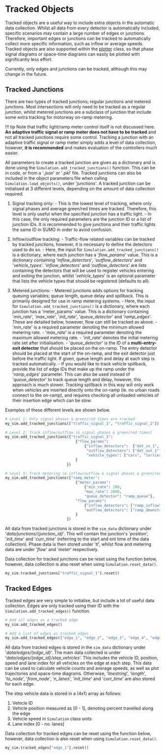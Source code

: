 # Tracked Objects

Tracked objects are a useful way to include extra objects in the automatic data collection. Whilst all data from every detector is automatically included, specific scenarios may contain a large number of edges or junctions. Therefore, important edges or junctions can be tracked to automatically collect more specific information, such as inflow or average speeds. Tracked objects are also supported within the [plotter](8_plotting.md) class, so that phase signal diagrams or space-time diagrams can easily be plotted with significantly less effort.

Currently, only edges and junctions can be tracked, although this may change in the future.

## Tracked Junctions

There are two types of tracked junctions; regular junctions and metered junctions. Most intersections will only need to be tracked as a regular junction, whilst metered junctions are a subclass of junction that include some extra tracking for motorway on-ramp metering.

!!! tip
    Note that traffic light/ramp meter control itself is not discussed here. <b>An adaptive traffic signal or ramp meter does not have to be tracked</b> and not all tracked junctions require some control. Tracking a junction with an adaptive traffic signal or ramp meter simply adds a level of data collection, however, <b>it is recommended</b> and makes evaluation of the controllers much easier.

All parameters to create a tracked junction are given as a dictionary and is done using the `Simulation.add_tracked_junctions()` function. This can be in code, or from a '<i>.json</i>' or '<i>.pkl</i>' file. Tracked junctions can also be included in the object parameters file when calling `Simulation.load_objects()`, under '<i>junctions</i>'. A tracked junction can be initialised at 3 different levels, depending on the amount of data collection required.

  1. Signal tracking only:
    - This is the lowest level of tracking, where only signal phases and average green/red times are tracked. Therefore, this level is only useful when the specified junction has a traffic light.
    - In this case, the only required parameters are the junction ID or a list of junction IDs. It is recommended to give junctions and their traffic lights the same ID in SUMO in order to avoid confusion.

  2. Inflow/outflow tracking:
    - Traffic-flow related variables can be tracked by tracked junctions, however, it is necessary to define the detectors used to do so.
    - Here, the input for `Simulation.add_tracked_junctions()` is a dictionary, where each junction has a '<i>flow_params</i>' value. This is a dictionary containing '<i>inflow_detectors</i>', '<i>outflow_detectors</i>' and '<i>vehicle_types</i>'. '<i>inflow_detectors</i>' and '<i>outflow_detectors</i>' are lists containing the detectors that will be used to register vehicles entering and exiting the junction, whilst '<i>vehicle_types</i>' is an optional parameter that lists the vehicle types that should be registered (defaults to all).

  3. Metered junctions:
    - Metered junctions adds options for tracking queuing variables; queue length, queue delay and spillback. This is primarily designed for use in ramp metering systems.
    - Here, the input for `Simulation.add_tracked_junctions()` is a dictionary, where each junction has a 'meter_params' value. This is a dictionary containing '<i>min_rate</i>', '<i>max_rate</i>', '<i>init_rate</i>', '<i>queue_detector</i>' and '<i>ramp_edges</i>'. These are detailed below, however, flow can still be tracked as above.
    - '<i>min_rate</i>' is a required parameter denoting the minimum allowed metering rate.
    - '<i>max_rate</i>' is a required parameter denoting the maximum allowed metering rate.
    - '<i>init_rate</i>' denotes the initial metering rate set after initialisation.
    - '<i>queue_detector</i>' is the ID of a <b>multi-entry-exit detector</b> that should be placed on the on-ramp. The entry detector should be placed at the start of the on-ramp, and the exit detector just before the traffic light. If given, queue length and delay at each step is tracked automatically.
    - If you would like to track vehicle spillback, provide the list of edge IDs that make up the ramp under the '<i>ramp_edges</i>' parameter. This can also be used instead of '<i>queue_detector</i>' to track queue length and delay, however, this approach is much slower. Tracking spillback in this way will only work when vehicles are inserted directly onto the on-ramp (ie. no urban roads connect to the on-ramp), and requires checking all unloaded vehicles of their insertion edge which can be slow.

Examples of these different levels are shown below.

```python
# Level 1: Only signal phases & green/red times are tracked
my_sim.add_tracked_junctions(["traffic_signal_1", "traffic_signal_2"])

# Level 2: Track inflow/outflow (& signal phases & green/red times)
my_sim.add_tracked_junctions({"traffic_signal_3":
                                {"flow_params":
                                    {"inflow_detectors":  ["det_in_1", "det_in_2"],
                                     "outflow_detectors": ["det_out_1", "det_out_2"],
                                     "vehicle_types": ["cars", "lorries", "motorcycles", "vans"]}
                                }
                            })

# Level 3: Track metering (& inflow/outflow & signal phases & green/red times)
my_sim.add_tracked_junctions({"ramp_meter":
                                {"meter_params":
                                    {"min_rate": 200,
                                    "max_rate": 2000,
                                    "queue_detector": "ramp_queue"},
                                "flow_params":
                                    {"inflow_detectors": ["ramp_inflow", "ramp_upstream"],
                                    "outflow_detectors": ["ramp_downstream"]}
                                }
                            })
```

All data from tracked junctions is stored in the `sim_data` dictionary under '<i>data/junctions/{junction_id}</i>'. This will contain the junction's '<i>position</i>', '<i>init_time</i>' and '<i>curr_time</i>' (referring to the start and ent time of the data collection). Phase data is then stored under '<i>tl</i>', whilst flow and metering data are under '<i>flow</i>' and '<i>meter</i>' respectively.

Data collection for tracked junctions can be reset using the function below, however, data collection is also reset when using `Simulation.reset_data()`.

```python
my_sim.tracked_junctions["traffic_signal_1"].reset()
```

## Tracked Edges

Tracked edges are very simple to initialise, but include a lot of useful data collection. Edges are only tracked using their ID with the `Simulation.add_tracked_edges()` function.

```python
# Add all edges as a tracked edge
my_sim.add_tracked_edges()

# Add a list of edges as tracked edges
my_sim.add_tracked_edges(["edge_1", "edge_2", "edge_3", "edge_4", "edge_5"])
```

All data from tracked edges is stored in the `sim_data` dictionary under '<i>data/edges/{edge_id}</i>'. The main data collected is under '<i>data/edges/{edge_id}/step_vehicles</i>'. This includes the vehicle ID, position, speed and lane index for all vehicles on the edge at each step. This data can be used to calculate vehicle counts and average speeds, as well as plot trajectories and space-time diagrams. Otherwise, '<i>linestring</i>', '<i>length</i>', '<i>to_node</i>', '<i>from_node</i>', '<i>n_lanes</i>', '<i>init_time</i>' and '<i>curr_time</i>' are also stored for each edge.

The step vehicle data is stored in a (4x1) array as follows:

  1. Vehicle ID
  2. Vehicle position measured as [0 - 1], denoting percent travelled along the edge
  3. Vehicle speed in `Simulation` class units
  4. Lane index [0 - no. lanes]

Data collection for tracked edges can be reset using the function below, however, data collection is also reset when using `Simulation.reset_data()`.

```python
my_sim.tracked_edges["edge_1"].reset()
```